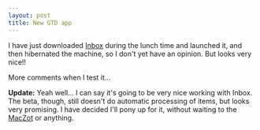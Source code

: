 ```yaml
---
layout: post
title: New GTD app
---
```


I have just downloaded [Inbox](http://www.midnightbeep.com/?p=79) during the lunch time and launched it, and then hibernated the machine, so I don't yet have an opinion. But looks very nice!!

More comments when I test it...

**Update:** Yeah well... I can say it's going to be very nice working with Inbox. The beta, though, still doesn't do automatic processing of items, but looks very promising. I have decided I'll pony up for it, without waiting to the [MacZot](http://maczot.com) or anything.
